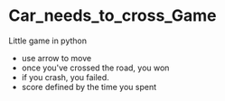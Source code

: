 # Car_needs_to_cross_Game
Little game in python

- use arrow to move
- once you've crossed the road, you won
- if you crash, you failed.
- score defined by the time you spent

